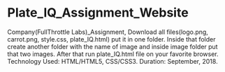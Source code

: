 # Plate_IQ_Assignment_Website
Company(FullThrottle Labs)_Assignment,
Download all files(logo.png, carrot.png, style.css, plate_IQ.html) put it in one folder.
Inside that folder create another folder with the name of image and inside image folder put that two images.
After that run plate_IQ.html file on your favorite browser. 
Technology Used: HTML/HTML5, CSS/CSS3.
Duration: September, 2018.
